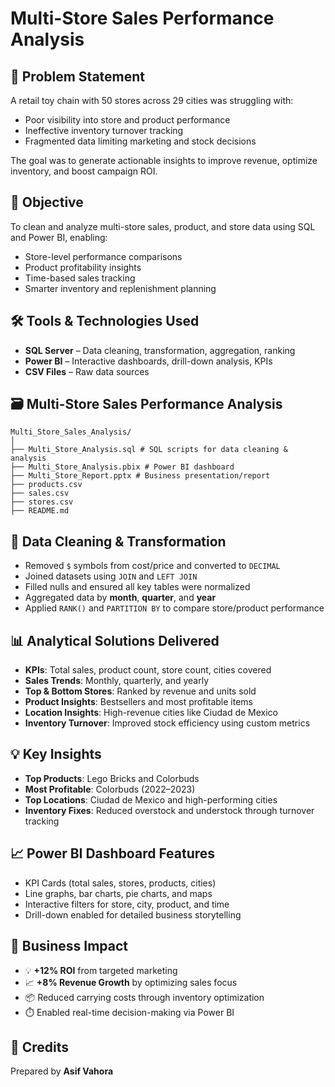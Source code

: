 # Multi-Store Sales Performance Analysis

## 📌 Problem Statement

A retail toy chain with 50 stores across 29 cities was struggling with:
- Poor visibility into store and product performance
- Ineffective inventory turnover tracking
- Fragmented data limiting marketing and stock decisions

The goal was to generate actionable insights to improve revenue, optimize inventory, and boost campaign ROI.

## 🎯 Objective

To clean and analyze multi-store sales, product, and store data using SQL and Power BI, enabling:
- Store-level performance comparisons
- Product profitability insights
- Time-based sales tracking
- Smarter inventory and replenishment planning

## 🛠️ Tools & Technologies Used

- **SQL Server** – Data cleaning, transformation, aggregation, ranking
- **Power BI** – Interactive dashboards, drill-down analysis, KPIs
- **CSV Files** – Raw data sources

## 🗃️ Multi-Store Sales Performance Analysis
```
Multi_Store_Sales_Analysis/
│
├── Multi_Store_Analysis.sql # SQL scripts for data cleaning & analysis
├── Multi_Store_Analysis.pbix # Power BI dashboard
├── Multi_Store_Report.pptx # Business presentation/report
├── products.csv 
├── sales.csv 
├── stores.csv 
├── README.md
```

## 🧹 Data Cleaning & Transformation

- Removed `$` symbols from cost/price and converted to `DECIMAL`
- Joined datasets using `JOIN` and `LEFT JOIN`
- Filled nulls and ensured all key tables were normalized
- Aggregated data by **month**, **quarter**, and **year**
- Applied `RANK()` and `PARTITION BY` to compare store/product performance

## 📊 Analytical Solutions Delivered

- **KPIs**: Total sales, product count, store count, cities covered
- **Sales Trends**: Monthly, quarterly, and yearly
- **Top & Bottom Stores**: Ranked by revenue and units sold
- **Product Insights**: Bestsellers and most profitable items
- **Location Insights**: High-revenue cities like Ciudad de Mexico
- **Inventory Turnover**: Improved stock efficiency using custom metrics

## 💡 Key Insights

- **Top Products**: Lego Bricks and Colorbuds
- **Most Profitable**: Colorbuds (2022–2023)
- **Top Locations**: Ciudad de Mexico and high-performing cities
- **Inventory Fixes**: Reduced overstock and understock through turnover tracking

## 📈 Power BI Dashboard Features

- KPI Cards (total sales, stores, products, cities)
- Line graphs, bar charts, pie charts, and maps
- Interactive filters for store, city, product, and time
- Drill-down enabled for detailed business storytelling

## 🚀 Business Impact

- 💡 **+12% ROI** from targeted marketing
- 📈 **+8% Revenue Growth** by optimizing sales focus
- 📦 Reduced carrying costs through inventory optimization
- ⏱️ Enabled real-time decision-making via Power BI

## 📎 Credits

Prepared by **Asif Vahora** 
